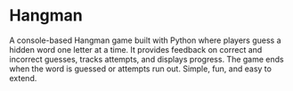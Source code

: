 # Hangman
A console-based Hangman game built with Python where players guess a hidden word one letter at a time. It provides feedback on correct and incorrect guesses, tracks attempts, and displays progress. The game ends when the word is guessed or attempts run out. Simple, fun, and easy to extend.
